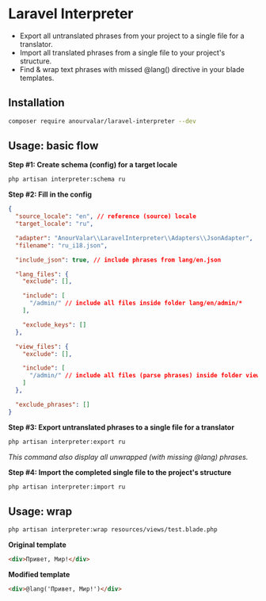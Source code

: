 # Laravel Interpreter
* Export all untranslated phrases from your project to a single file for a translator.
* Import all translated phrases from a single file to your project's structure.
* Find & wrap text phrases with missed @lang() directive in your blade templates.


## Installation

```bash
composer require anourvalar/laravel-interpreter --dev
```


## Usage: basic flow

**Step #1: Create schema (config) for a target locale**

```bash
php artisan interpreter:schema ru
```


**Step #2: Fill in the config**

```json
{
  "source_locale": "en", // reference (source) locale
  "target_locale": "ru",

  "adapter": "AnourValar\\LaravelInterpreter\\Adapters\\JsonAdapter",
  "filename": "ru_i18.json",

  "include_json": true, // include phrases from lang/en.json

  "lang_files": {
    "exclude": [],

    "include": [
      "/admin/" // include all files inside folder lang/en/admin/*
    ],

    "exclude_keys": []
  },

  "view_files": {
    "exclude": [],

    "include": [
      "/admin/" // include all files (parse phrases) inside folder views/admin/*
    ]
  },

  "exclude_phrases": []
}
```


**Step #3: Export untranslated phrases to a single file for a translator**

```bash
php artisan interpreter:export ru
```

*This command also display all unwrapped (with missing @lang) phrases.*


**Step #4: Import the completed single file to the project's structure**

```bash
php artisan interpreter:import ru
```


## Usage: wrap

```bash
php artisan interpreter:wrap resources/views/test.blade.php
```

**Original template**

```html
<div>Привет, Мир!</div>
```


**Modified template**

```html
<div>@lang('Привет, Мир!')</div>
```
